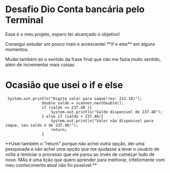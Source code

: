 # Desafio Dio Conta bancária pelo Terminal

<p>Esse é o meu projeto, espero ter alcançado o objetivo!</p>
<p>Consegui estudar um pouco mais e acrescentei **if e else** em alguns momentos.</p>
<p>Mudei também só o sentido da frase final que não me fazia muito sentido, além de incrementar mais coisas</p>


# Ocasião que usei o **if e else**
```
 System.out.println("Digite valor para saque!(ex: 222.10)");
                double saldo = scanner.nextDouble();
                if (saldo <= 237.48 ){
                    System.out.println("Saldo disponível de 237.48");
                } else if (saldo > 237.48){
                    System.out.println("Valor não disponivel para saque, seu saldo é de 237.48!");
                    return;
                }
```
<p>**Usei também o "return" porque não achei outra opção, dei uma pesquisada e não achei uma opção que me ajudasse a levar o usuário de volta a reiniciar o processo que ele parou ao invés de começar tudo de novo. MAs é uma lição que quero aprender para melhorar, infelizmente com meu conhecimento atual não foi possivel.**</p>